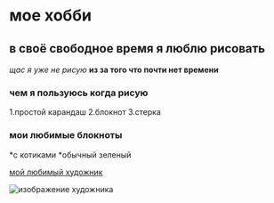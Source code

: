 # мое хобби
## в своё свободное время я люблю рисовать
_щас я уже не рисую_
__из за того что почти нет времени__

### чем я пользуюсь когда рисую 
1.простой карандаш 
2.блокнот
3.стерка

### мои любимые блокноты 
*с котиками 
*обычный зеленый 

 [мой любимый художник](https://ru.wikipedia.org/wiki/%D0%9B%D0%B5%D0%BE%D0%BD%D0%B0%D1%80%D0%B4%D0%BE_%D0%B4%D0%B0_%D0%92%D0%B8%D0%BD%D1%87%D0%B8)
 
![изображение художника](https://www.giornaledibrescia.it/image/contentid/policy:1.3351780:1554298275/image.jpg)
